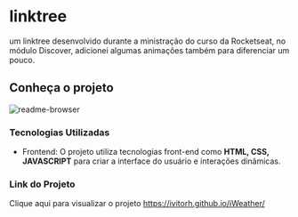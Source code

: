 # linktree
um linktree desenvolvido durante a ministração do curso da Rocketseat, no módulo Discover, adicionei algumas animações também para diferenciar um pouco.

## Conheça o projeto
![readme-browser](https://github.com/ivitorh/iWeather/assets/78832973/77ca5181-3eda-4431-9034-0ae267e3d118)

### Tecnologias Utilizadas
* Frontend: O projeto utiliza tecnologias front-end como **HTML, CSS, JAVASCRIPT** para criar a interface do usuário e interações dinâmicas.

### Link do Projeto
Clique aqui para visualizar o projeto <https://ivitorh.github.io/iWeather/>
